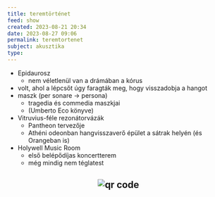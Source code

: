 ```yaml
---
title: teremtörténet
feed: show
created: 2023-08-21 20:34
date: 2023-08-27 09:06
permalink: teremtortenet
subject: akusztika
type: 
---
```


- Epidaurosz
	- nem véletlenül van a drámában a kórus
- volt, ahol a lépcsőt úgy faragták meg, hogy visszadobja a hangot
- maszk (per sonare -> persona)
	- tragedia és commedia maszkjai
	- (Umberto Eco könyve)
- Vitruvius-féle rezonátorvázák
	- Pantheon tervezője
	- Athéni odeonban hangvisszaverő épület a sátrak helyén (és Orangeban is)
- Holywell Music Room
	- első belépődíjas koncertterem
	- még mindig nem téglatest



## <p style="text-align: center;"><img src="https://chart.googleapis.com/chart?cht=qr&chl=https://notes.andrasdenes.com/teremtortenet&chs=180x180&choe=UTF-8&chld=L|2" alt="qr code"></p>

